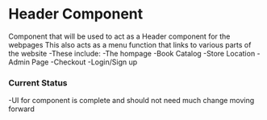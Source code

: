 # Header Component
Component that will be used to act as a Header component for the webpages
This also acts as a menu function that links to various parts of the website
-These include:
    -The hompage
    -Book Catalog
    -Store Location
    -Admin Page
    -Checkout
    -Login/Sign up

### Current Status
-UI for component is complete and should not need much change moving forward